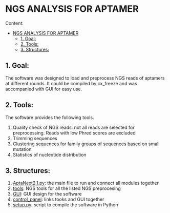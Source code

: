 # NGS ANALYSIS FOR APTAMER
Content:
- [NGS ANALYSIS FOR APTAMER](#ngs-analysis-for-aptamer)
  - [1. Goal:](#1-goal)
  - [2. Tools:](#2-tools)
  - [3. Structures:](#3-structures)
   
## 1. Goal: 
The software was designed to load and preprocess NGS reads of aptamers at different rounds. It could be compiled by cx_freeze and was accompanied with GUI for easy use. 

## 2. Tools: 
The software provides the following tools.
1. Quality check of NGS reads: not all reads are selected for preprocessing. Reads with low Phred scores are excluded
2. Trimming sequences
3. Clustering sequences for family groups of sequences based on small mutation
4. Statistics of nucleotide distribution

## 3. Structures:
1. [AptaNext2.1.py](AptaNext2.1.py): the main file to run and connect all modules together
2. [tools](tools): NGS tools for all the listed NGS preprocesing
3. [GUI](GUI): GUI design for the software
4. [control_panel](control_panel): links tooks and GUI together
5. [setup.py](setup.py): script to compile the software in Python
   
   
